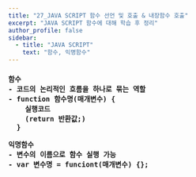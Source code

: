 ```yaml
---
title: "27_JAVA SCRIPT 함수 선언 및 호출 & 내장함수 호출"
excerpt: "JAVA SCRIPT 함수에 대해 학습 후 정리"
author_profile: false
sidebar:
  - title: "JAVA SCRIPT"
    text: "함수, 익명함수"
---
```

<h4>
<pre>
함수
- 코드의 논리적인 흐름을 하나로 묶는 역할
- function 함수명(매개변수) {
    실행코드
    (return 반환값;)
  }<br>
익명함수
- 변수의 이름으로 함수 실행 가능
- var 변수명 = funciont(매개변수) {};
</pre>
</h4>
